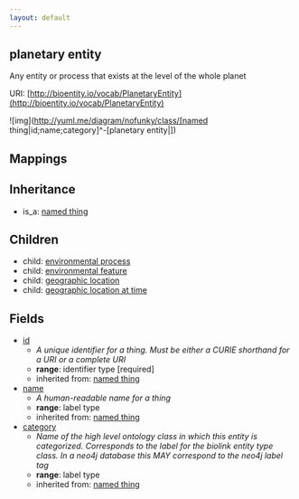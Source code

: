 ```yaml
---
layout: default
---
```


## planetary entity


Any entity or process that exists at the level of the whole planet

URI: [http://bioentity.io/vocab/PlanetaryEntity](http://bioentity.io/vocab/PlanetaryEntity)


![img](http://yuml.me/diagram/nofunky/class/[named thing|id;name;category]^-[planetary entity|])
## Mappings


## Inheritance

 *  is_a: [named thing](NamedThing.html)

## Children

 *  child: [environmental process](EnvironmentalProcess.html)
 *  child: [environmental feature](EnvironmentalFeature.html)
 *  child: [geographic location](GeographicLocation.html)
 *  child: [geographic location at time](GeographicLocationAtTime.html)


## Fields

 * [id](id.html)
    * _A unique identifier for a thing. Must be either a CURIE shorthand for a URI or a complete URI_
    * __range__: identifier type [required]
    * inherited from: [named thing](NamedThing.html)
 * [name](name.html)
    * _A human-readable name for a thing_
    * __range__: label type
    * inherited from: [named thing](NamedThing.html)
 * [category](category.html)
    * _Name of the high level ontology class in which this entity is categorized. Corresponds to the label for the biolink entity type class. In a neo4j database this MAY correspond to the neo4j label tag_
    * __range__: label type
    * inherited from: [named thing](NamedThing.html)
